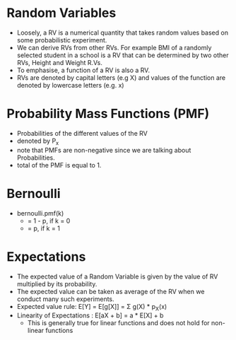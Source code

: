 # Random Variables
- Loosely, a RV is a numerical quantity that takes random values based on some probabilistic experiment.
- We can derive  RVs from other RVs. For example BMI of a randomly selected student in a school is a RV that can be determined by two other RVs, Height and Weight R.Vs.
- To emphasise, a function of a RV is also a RV.
- RVs are denoted by capital letters (e.g X) and values of the function are denoted by lowercase letters (e.g. x)

# Probability Mass Functions (PMF)
- Probabilities of the different values of the RV
- denoted by P<sub>x</sub>
- note that PMFs are non-negative since we are talking about Probabilities.
- total of the PMF is equal to 1.

# Bernoulli

- bernoulli.pmf(k) 
    - = 1 - p, if k = 0
    - = p, if k = 1

# Expectations
- The expected value of a Random Variable is given by the value of RV multiplied by its probability.
- The expected value can be taken as average of the RV when we conduct many such experiments.
- Expected value rule: E[Y] = E[g[X]] = Σ g(X) * p<sub>X</sub>(x)
- Linearity of Expectations : E[aX + b] = a * E[X] + b
    - This is generally true for linear functions and does not hold for non-linear functions
